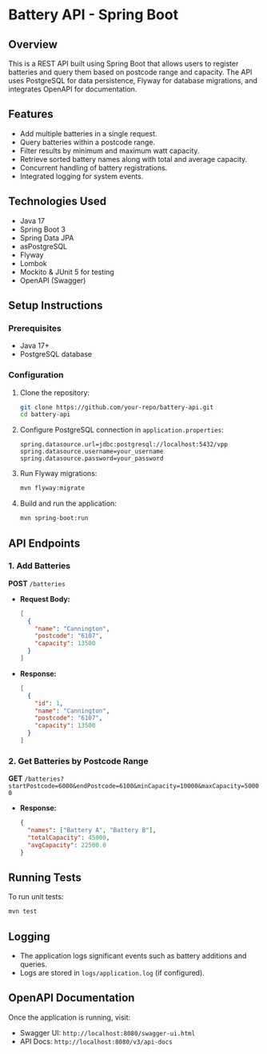 # Battery API - Spring Boot

## Overview

This is a REST API built using Spring Boot that allows users to register batteries and query them based on postcode range and capacity. The API uses PostgreSQL for data persistence, Flyway for database migrations, and integrates OpenAPI for documentation.

## Features

- Add multiple batteries in a single request.
- Query batteries within a postcode range.
- Filter results by minimum and maximum watt capacity.
- Retrieve sorted battery names along with total and average capacity.
- Concurrent handling of battery registrations.
- Integrated logging for system events.

## Technologies Used

- Java 17
- Spring Boot 3
- Spring Data JPA
- asPostgreSQL
- Flyway
- Lombok
- Mockito & JUnit 5 for testing
- OpenAPI (Swagger)

## Setup Instructions

### Prerequisites

- Java 17+
- PostgreSQL database

### Configuration

1. Clone the repository:
   ```sh
   git clone https://github.com/your-repo/battery-api.git
   cd battery-api
   ```
2. Configure PostgreSQL connection in `application.properties`:
   ```properties
   spring.datasource.url=jdbc:postgresql://localhost:5432/vpp
   spring.datasource.username=your_username
   spring.datasource.password=your_password

   ```
3. Run Flyway migrations:
   ```sh
   mvn flyway:migrate
   ```
4. Build and run the application:
   ```sh
   mvn spring-boot:run
   ```

## API Endpoints

### 1. Add Batteries

**POST** `/batteries`

- **Request Body:**
  ```json
  [
    {
      "name": "Cannington",
      "postcode": "6107",
      "capacity": 13500
    }
  ]
  ```
- **Response:**
  ```json
  [
    {
      "id": 1,
      "name": "Cannington",
      "postcode": "6107",
      "capacity": 13500
    }
  ]
  ```

### 2. Get Batteries by Postcode Range

**GET** `/batteries?startPostcode=6000&endPostcode=6100&minCapacity=10000&maxCapacity=50000`

- **Response:**
  ```json
  {
    "names": ["Battery A", "Battery B"],
    "totalCapacity": 45000,
    "avgCapacity": 22500.0
  }
  ```

## Running Tests

To run unit tests:

```sh
mvn test
```

## Logging

- The application logs significant events such as battery additions and queries.
- Logs are stored in `logs/application.log` (if configured).

## OpenAPI Documentation

Once the application is running, visit:

- Swagger UI: `http://localhost:8080/swagger-ui.html`
- API Docs: `http://localhost:8080/v3/api-docs`

